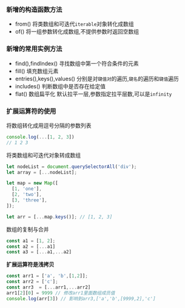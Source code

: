### 新增的构造函数方法

- from() 将类数组和可迭代`iterable`对象转化成数组
- of() 将一组参数转化成数组,不提供参数时返回空数组

### 新增的常用实例方法

- find(),findIndex() 寻找数组中第一个符合条件的元素
- fill() 填充数组元素
- entries(),keys(),values() 分别是对`键值对`的遍历,`键名`的遍历和`键值`遍历
- includes() 判断数组中是否存在给定值
- flat() 数组扁平化 默认拉平一层,参数指定拉平层数,可以是`infinity`

### 扩展运算符的使用

将数组转化成用逗号分隔的参数列表

```js
console.log(...[1, 2, 3])
// 1 2 3
```

将类数组和可迭代对象转成数组

```js
let nodeList = document.querySelectorAll('div');
let array = [...nodeList];

let map = new Map([
  [1, 'one'],
  [2, 'two'],
  [3, 'three'],
]);

let arr = [...map.keys()]; // [1, 2, 3]
```

数组的复制与合并

```js
const a1 = [1, 2];
const a2 = [...a1]
const a3 = [...a1,...a2]
```

**扩展运算符是浅拷贝**

```js
const arr1 = ['a', 'b',[1,2]];
const arr2 = ['c'];
const arr3  = [...arr1,...arr2]
arr1[2][0] = 9999 // 修改arr1里面数组成员值
console.log(arr[3]) // 影响到arr3,['a','b',[9999,2],'c']
```

















